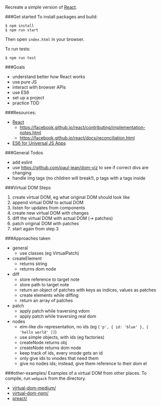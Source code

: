 Recreate a simple version of [React](https://github.com/facebook/react).

###Get started
To install packages and build:
```
$ npm install
$ npm run start
```
Then open `index.html` in your browser.

To run tests:
```
$ npm run test
```

###Goals
- understand better how React works
- use pure JS
- interact with browser APIs
- use ES6
- set up a project
- practice TDD


###Resources:
- [React](https://github.com/facebook/react)
  - https://facebook.github.io/react/contributing/implementation-notes.html
  - https://facebook.github.io/react/docs/reconciliation.html
- [ES6 for Universal JS Apps](https://medium.com/javascript-scene/how-to-use-es6-for-isomorphic-javascript-apps-2a9c3abe5ea2#.xfoth6mdp)


###General Todos
- add eslint
- use https://github.com/paul-jean/dom-viz to see if correct divs are changing
- handle img tags (no children will break!), p tags with a tags inside


###Virtual DOM Steps
1. create virtual DOM, eg what original DOM should look like
2. append virtual DOM to actual DOM
3. listen for updates from components
4. create new virtual DOM with changes
5. diff the virtual DOM with actual DOM (-> patches)
6. patch original DOM with patches
7. start again from step 3


###Approaches taken
- general
  - use classes (eg VirtualPatch)
- createElement
  - returns string
  - returns dom node
- diff
  - store reference to target note
  - store path to target note
  - return an object of patches with keys as indices, values as patches
  - create elements while diffing
  - return an array of patches
- patch
  - apply patch while traversing vdom
  - apply patch while traversing real dom
- nodes
  - elm-like div representation, no ids (eg `['p', { id: 'blue' }, [ 'hello world' ]]`)
  - use simple objects, with ids (eg factories)
  - createNode returns obj
  - createNode returns dom node
  - keep track of ids, every vnode gets an id
  - only give ids to vnodes that need them
  - give no nodes ids; instead, give them reference to their dom el

###other-examples/
Examples of a virtual DOM from other places. To compile, run `webpack` from the directory.
- [virtual-dom-medium/](https://medium.com/@deathmood/how-to-write-your-own-virtual-dom-ee74acc13060#.fess65wex)
- [virtual-dom-npm/](https://github.com/Matt-Esch/virtual-dom)
- [preact/](https://github.com/developit/preact)
